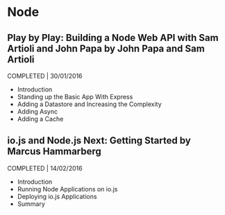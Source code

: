 # Node

## Play by Play: Building a Node Web API with Sam Artioli and John Papa by John Papa and Sam Artioli
COMPLETED | 30/01/2016

- Introduction
- Standing up the Basic App With Express
- Adding a Datastore and Increasing the Complexity
- Adding Async
- Adding a Cache

## io.js and Node.js Next: Getting Started by Marcus Hammarberg
COMPLETED | 14/02/2016

- Introduction
- Running Node Applications on io.js
- Deploying io.js Applications
- Summary
